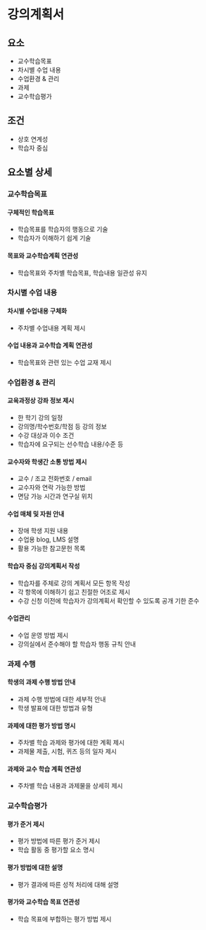 # 강의계획서
## 요소
* 교수학습목표
* 차시별 수업 내용
* 수업환경 & 관리
* 과제
* 교수학습평가
## 조건
* 상호 연계성
* 학습자 중심
## 요소별 상세
### 교수학습목표
#### 구체적인 학습목표
* 학습목표를 학습자의 행동으로 기술
* 학습자가 이해하기 쉽게 기술
#### 목표와 교수학습계획 연관성
* 학습목표와 주차별 학습목표, 학습내용 일관성 유지
### 차시별 수업 내용
#### 차시별 수업내용 구체화
* 주차별 수업내용 계획 제시
#### 수업 내용과 교수학습 계획 연관성
* 학습목표와 관련 있는 수업 교재 제시
### 수업환경 & 관리
#### 교육과정상 강좌 정보 제시
* 한 학기 강의 일정
* 강의명/학수번호/학점 등 강의 정보
* 수강 대상과 이수 조건
* 학습자에 요구되는 선수학습 내용/수준 등
#### 교수자와 학생간 소통 방법 제시
* 교수 / 조교 전화번호 / email
* 교수자와 연락 가능한 방법
* 면담 가능 시간과 연구실 위치
#### 수업 매체 및 자원 안내
* 장애 학생 지원 내용
* 수업용 blog, LMS 설명
* 활용 가능한 참고문헌 목록
#### 학습자 중심 강의계획서 작성
* 학습자를 주체로 강의 계획서 모든 항목 작성
* 각 항목에 이해하기 쉽고 친절한 어조로 제시
* 수강 신청 이전에 학습자가 강의계획서 확인할 수 있도록 공개 기한 준수
#### 수업관리
* 수업 운영 방법 제시
* 강의실에서 준수해야 할 학습자 행동 규칙 안내
### 과제 수행
#### 학생의 과제 수행 방법 안내
* 과제 수행 방법에 대한 세부적 안내
* 학생  발표에 대한 방법과 유형
#### 과제에 대한 평가 방법 명시
* 주차별 학습 과제와 평가에 대한 계획 제시
* 과제물 제출, 시험, 퀴즈 등의 일자 제시
#### 과제와 교수 학습 계획 연관성
* 주차별 학습 내용과 과제물을 상세히 제시
### 교수학습평가
#### 평가 준거 제시
* 평가 방법에 따른 평가 준거 제시
* 학습 활동 중 평가할 요소 명시
#### 평가 방법에 대한 설명
* 평가 결과에 따른 성적 처리에 대해 설명
#### 평가와 교수학습 목표 연관성
* 학습 목표에 부합하는 평가 방법 제시
